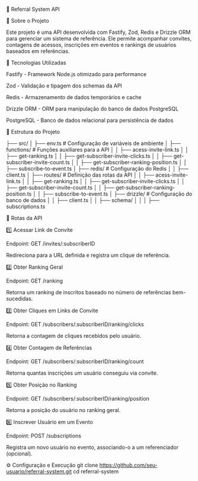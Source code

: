 📌 Referral System API

📖 Sobre o Projeto

Este projeto é uma API desenvolvida com Fastify, Zod, Redis e Drizzle ORM para gerenciar um sistema de referência. Ele permite acompanhar convites, contagens de acessos, inscrições em eventos e rankings de usuários baseados em referências.

🚀 Tecnologias Utilizadas

Fastify - Framework Node.js otimizado para performance

Zod - Validação e tipagem dos schemas da API

Redis - Armazenamento de dados temporários e cache

Drizzle ORM - ORM para manipulação do banco de dados PostgreSQL

PostgreSQL - Banco de dados relacional para persistência de dados

📂 Estrutura do Projeto

├── src/
│   ├── env.ts                # Configuração de variáveis de ambiente
│   ├── functions/            # Funções auxiliares para a API
│   │   ├── acess-invite-link.ts
│   │   ├── get-ranking.ts
│   │   ├── get-subscriber-invite-clicks.ts
│   │   ├── get-subscriber-invite-count.ts
│   │   ├── get-subscriber-ranking-position.ts
│   │   ├── subscribe-to-event.ts
│   ├── redis/                # Configuração do Redis
│   │   ├── client.ts
│   ├── routes/               # Definição das rotas da API
│   │   ├── acess-invite-link.ts
│   │   ├── get-ranking.ts
│   │   ├── get-subscriber-invite-clicks.ts
│   │   ├── get-subscriber-invite-count.ts
│   │   ├── get-subscriber-ranking-position.ts
│   │   ├── subscribe-to-event.ts
│   ├── drizzle/              # Configuração do banco de dados
│   │   ├── client.ts
│   │   ├── schema/
│   │   │   ├── subscriptions.ts

📌 Rotas da API

1️⃣ Acessar Link de Convite

Endpoint: GET /invites/:subscriberID

Redireciona para a URL definida e registra um clique de referência.

2️⃣ Obter Ranking Geral

Endpoint: GET /ranking

Retorna um ranking de inscritos baseado no número de referências bem-sucedidas.

3️⃣ Obter Cliques em Links de Convite

Endpoint: GET /subscribers/:subscriberID/ranking/clicks

Retorna a contagem de cliques recebidos pelo usuário.

4️⃣ Obter Contagem de Referências

Endpoint: GET /subscribers/:subscriberID/ranking/count

Retorna quantas inscrições um usuário conseguiu via convite.

5️⃣ Obter Posição no Ranking

Endpoint: GET /subscribers/:subscriberID/ranking/position

Retorna a posição do usuário no ranking geral.

6️⃣ Inscrever Usuário em um Evento

Endpoint: POST /subscriptions

Registra um novo usuário no evento, associando-o a um referenciador (opcional).

⚙️ Configuração e Execução
git clone https://github.com/seu-usuario/referral-system.git
cd referral-system
